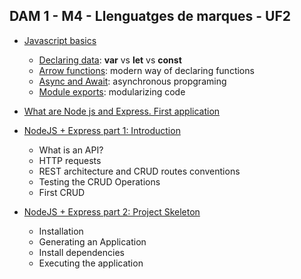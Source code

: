 ## DAM 1 - M4 - Llenguatges de marques - UF2
- [Javascript basics](extras/javascript_basics.md)
  - [Declaring data](extras/javascript_basics.md#declaring-data): **var** vs **let** vs **const**
  - [Arrow functions](extras/javascript_basics.md#arrow-functions): modern way of declaring functions
  - [Async and Await](extras/javascript_basics.md#async-and-await): asynchronous propgraming
  - [Module exports](extras/javascript_basics.md#importing-and-creating-modules): modularizing code

- [What are Node js and Express. First application](what_is_node_express_first_app.md)

- [NodeJS + Express part 1: Introduction](Sesion1/01_NodeJS_Express_part_1__Introduction.md)

  - What is an API?
  - HTTP requests
  - REST architecture and CRUD routes conventions
  - Testing the CRUD Operations
  - First CRUD 

 
-  [NodeJS + Express part 2: Project Skeleton](Sesion2/02_Project_Skeleton.md)
   - Installation
   - Generating an Application
   - Install dependencies 
   - Executing the application
